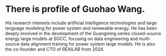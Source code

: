 # There is profile of Guohao Wang. 

His research interests include artificial intelligence technologies and large language modeling for power system and renewable energy. He has been deeply involved in the development of the Guangming series closed-source energy large models at SGCC, focusing on data engineering and multi-source data alignment training for power system large models. He is also the co-founder and CTO of REAILAB from 2024.
